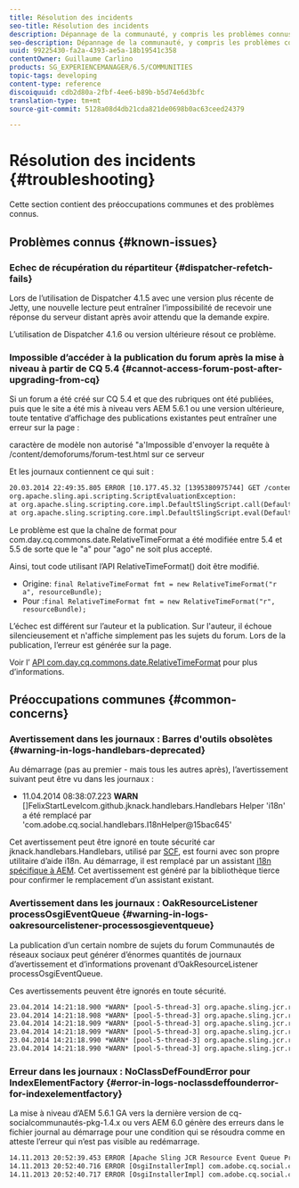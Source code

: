 ```yaml
---
title: Résolution des incidents
seo-title: Résolution des incidents
description: Dépannage de la communauté, y compris les problèmes connus
seo-description: Dépannage de la communauté, y compris les problèmes connus
uuid: 99225430-fa2a-4393-ae5a-18b19541c358
contentOwner: Guillaume Carlino
products: SG_EXPERIENCEMANAGER/6.5/COMMUNITIES
topic-tags: developing
content-type: reference
discoiquuid: cdb2d80a-2fbf-4ee6-b89b-b5d74e6d3bfc
translation-type: tm+mt
source-git-commit: 5128a08d4db21cda821de0698b0ac63ceed24379

---
```



# Résolution des incidents {#troubleshooting}

Cette section contient des préoccupations communes et des problèmes connus.

## Problèmes connus {#known-issues}

### Echec de récupération du répartiteur {#dispatcher-refetch-fails}

Lors de l’utilisation de Dispatcher 4.1.5 avec une version plus récente de Jetty, une nouvelle lecture peut entraîner l’impossibilité de recevoir une réponse du serveur distant après avoir attendu que la demande expire.

L’utilisation de Dispatcher 4.1.6 ou version ultérieure résout ce problème.

### Impossible d’accéder à la publication du forum après la mise à niveau à partir de CQ 5.4 {#cannot-access-forum-post-after-upgrading-from-cq}

Si un forum a été créé sur CQ 5.4 et que des rubriques ont été publiées, puis que le site a été mis à niveau vers AEM 5.6.1 ou une version ultérieure, toute tentative d’affichage des publications existantes peut entraîner une erreur sur la page :

caractère de modèle non autorisé &quot;a&#39;Impossible d&#39;envoyer la requête à /content/demoforums/forum-test.html sur ce serveur

Et les journaux contiennent ce qui suit :

```xml
20.03.2014 22:49:35.805 ERROR [10.177.45.32 [1395380975744] GET /content/demoforums/forum-test.html HTTP/1.1] com.day.cq.wcm.tags.IncludeTag Error while executing script content.jsp
org.apache.sling.api.scripting.ScriptEvaluationException:
at org.apache.sling.scripting.core.impl.DefaultSlingScript.call(DefaultSlingScript.java:388)
at org.apache.sling.scripting.core.impl.DefaultSlingScript.eval(DefaultSlingScript.java:171)
```

Le problème est que la chaîne de format pour com.day.cq.commons.date.RelativeTimeFormat a été modifiée entre 5.4 et 5.5 de sorte que le &quot;a&quot; pour &quot;ago&quot; ne soit plus accepté.

Ainsi, tout code utilisant l’API RelativeTimeFormat() doit être modifié.

* Origine: `final RelativeTimeFormat fmt = new RelativeTimeFormat("r a", resourceBundle);`
* Pour :`final RelativeTimeFormat fmt = new RelativeTimeFormat("r", resourceBundle);`

L’échec est différent sur l’auteur et la publication. Sur l&#39;auteur, il échoue silencieusement et n&#39;affiche simplement pas les sujets du forum. Lors de la publication, l’erreur est générée sur la page.

Voir l’ [API com.day.cq.commons.date.RelativeTimeFormat](https://helpx.adobe.com/experience-manager/6-5/sites/developing/using/reference-materials/javadoc/com/day/cq/commons/date/RelativeTimeFormat.html) pour plus d’informations.

## Préoccupations communes {#common-concerns}

### Avertissement dans les journaux : Barres d&#39;outils obsolètes {#warning-in-logs-handlebars-deprecated}

Au démarrage (pas au premier - mais tous les autres après), l’avertissement suivant peut être vu dans les journaux :

* 11.04.2014 08:38:07.223 **WARN** []FelixStartLevelcom.github.jknack.handlebars.Handlebars Helper &#39;i18n&#39; a été remplacé par &#39;com.adobe.cq.social.handlebars.I18nHelper@15bac645&#39;

Cet avertissement peut être ignoré en toute sécurité car jknack.handlebars.Handlebars, utilisé par [SCF](scf.md#handlebarsjavascripttemplatinglanguage), est fourni avec son propre utilitaire d’aide i18n. Au démarrage, il est remplacé par un assistant [i18n spécifique à AEM](handlebars-helpers.md#i-n). Cet avertissement est généré par la bibliothèque tierce pour confirmer le remplacement d’un assistant existant.

### Avertissement dans les journaux : OakResourceListener processOsgiEventQueue {#warning-in-logs-oakresourcelistener-processosgieventqueue}

La publication d’un certain nombre de sujets du forum Communautés de réseaux sociaux peut générer d’énormes quantités de journaux d’avertissement et d’informations provenant d’OakResourceListener processOsgiEventQueue.

Ces avertissements peuvent être ignorés en toute sécurité.

```xml
23.04.2014 14:21:18.900 *WARN* [pool-5-thread-3] org.apache.sling.jcr.resource.internal.OakResourceListener processOsgiEventQueue: Resource at /var/search-collections/ugc-sc/_m.frq/jcr:content not found, which is not expected for an added or modified node
23.04.2014 14:21:18.908 *WARN* [pool-5-thread-3] org.apache.sling.jcr.resource.internal.OakResourceListener processOsgiEventQueue: Resource at /var/search-collections/ugc-sc/_m.prx/jcr:content not found, which is not expected for an added or modified node
23.04.2014 14:21:18.909 *WARN* [pool-5-thread-3] org.apache.sling.jcr.resource.internal.OakResourceListener processOsgiEventQueue: Resource at /var/replication/data/1f799fb4-0aeb-4660-aadb-705657f16048/67/67699ab5-9d57-4c79-a755-2727ba9e6452/jcr:content not found, which is not expected for an added or modified node
23.04.2014 14:21:18.909 *WARN* [pool-5-thread-3] org.apache.sling.jcr.resource.internal.OakResourceListener processOsgiEventQueue: Resource at /var/replication/data/1f799fb4-0aeb-4660-aadb-705657f16048/67/67699ab5-9d57-4c79-a755-2727ba9e6452/jcr:content not found, which is not expected for an added or modified node
23.04.2014 14:21:18.990 *WARN* [pool-5-thread-3] org.apache.sling.jcr.resource.internal.OakResourceListener processOsgiEventQueue: Resource at /var/replication/data/1f799fb4-0aeb-4660-aadb-705657f16048/b9/b91f1690-87e8-41d8-a78e-cd2259f837c8/jcr:content not found, which is not expected for an added or modified node
23.04.2014 14:21:18.990 *WARN* [pool-5-thread-3] org.apache.sling.jcr.resource.internal.OakResourceListener processOsgiEventQueue: Resource at /var/replication/data/1f799fb4-0aeb-4660-aadb-705657f16048/b9/b91f1690-87e8-41d8-a78e-cd2259f837c8/jcr:content not found, which is not expected for an added or modified node
```

### Erreur dans les journaux : NoClassDefFoundError pour IndexElementFactory {#error-in-logs-noclassdeffounderror-for-indexelementfactory}

La mise à niveau d’AEM 5.6.1 GA vers la dernière version de cq-socialcommunautés-pkg-1.4.x ou vers AEM 6.0 génère des erreurs dans le fichier journal au démarrage pour une condition qui se résoudra comme en atteste l’erreur qui n’est pas visible au redémarrage.

```xml
14.11.2013 20:52:39.453 ERROR [Apache Sling JCR Resource Event Queue Processor for path '/'] com.adobe.cq.social.storage.index.impl.IndexService Error occurred while processing event java.util.ConcurrentModificationException
14.11.2013 20:52:40.716 ERROR [OsgiInstallerImpl] com.adobe.cq.social.cq-social-commons [CommentListProvider] Error during instantiation of the implementation object (java.lang.NoClassDefFoundError: com/adobe/cq/social/storage/index/IndexElementFactory) java.lang.NoClassDefFoundError: com/adobe/cq/social/storage/index/IndexElementFactory
14.11.2013 20:52:40.717 ERROR [OsgiInstallerImpl] com.adobe.cq.social.cq-social-commons [CommentListProvider] Failed creating the component instance; see log for reason
```

